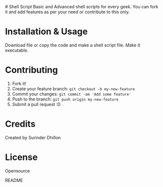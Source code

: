 <snippet>
  <content>
# Shell Script
Basic and Advanced shell scripts for every geek. You can fork it and add features as per your need or contribute to this only.

# Installation & Usage
Download file or copy the code and make a shell script file. Make it executable.

# Contributing
1. Fork it!
2. Create your feature branch: `git checkout -b my-new-feature`
3. Commit your changes: `git commit -am 'Add some feature'`
4. Push to the branch: `git push origin my-new-feature`
5. Submit a pull request :D

# Credits
Created by Surinder Dhillon
# License
Opensource

></content>
  <tabTrigger>README</tabTrigger>
</snippet>
